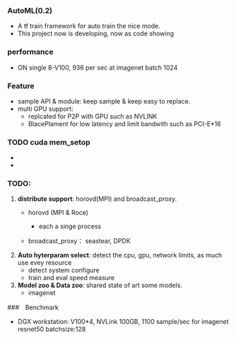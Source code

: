 ### AutoML(0.2)
- A tf train framework for auto train the nice mode.
- This project now is developing, now as code showing

### performance
- ON single 8-V100, 936 per sec at imagenet batch 1024

### Feature
- sample API & module: keep sample & keep easy to replace.
- multi GPU support: 
  - replcated for P2P with GPU such as NVLINK
  - BlacePlament for low latency and limit bandwith such as PCI-E*16 

### TODO cuda mem_setop
- 
- 

### **TODO**:
  1. **distribute support**: horovd(MPI) and broadcast_proxy.
     - horovd (MPI & Roce)
       - each a singe process 

     - broadcast_proxy： seastear, DPDK
  2. **Auto hyterparam select**: detect the cpu, gpu, network limits, as much use evey resource
     - detect system configure
     - train and eval speed measure
  3. **Model zoo & Data zoo**: shared state of art some models.
     - imagenet

###　Benchmark
  - DGX workstation: V100*4, NVLink 100GB, 1100 sample/sec for imagenet resnet50 batchsize:128